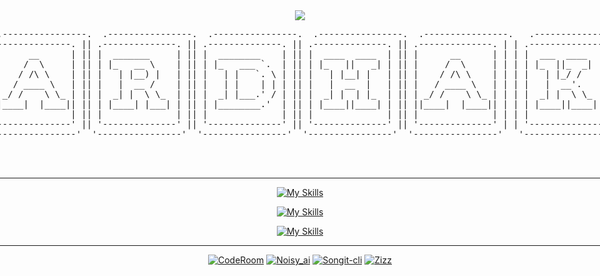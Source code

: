 <div style="display:flex; flex-direction: column; justify-content: center; align-items: center; text-align: center;">
  
<div style="text-align:center">
  <img src="https://readme-typing-svg.herokuapp.com?font=Doto&weight=900&size=40&pause=1000&color=060050&background=78ADFF&center=true&vCenter=true&random=true&width=500&lines=Sauhardha+Kafle"/>
  <div>

  <pre>
     .----------------.  .----------------.  .----------------.  .----------------.  .----------------.  .----------------.  .----------------.  .----------------.  .----------------.   .----------------.  .----------------.  .----------------.  .----------------.  .----------------. 
| .--------------. || .--------------. || .--------------. || .--------------. || .--------------. || .--------------. || .--------------. || .--------------. || .--------------. | | .--------------. || .--------------. || .--------------. || .--------------. || .--------------. |
| |    _______   | || |      __      | || | _____  _____ | || |  ____  ____  | || |      __      | || |  _______     | || |  ________    | || |  ____  ____  | || |      __      | | | |  ___  ____   | || |      __      | || |  _________   | || |   _____      | || |  _________   | |
| |   /  ___  |  | || |     /  \     | || ||_   _||_   _|| || | |_   ||   _| | || |     /  \     | || | |_   __ \    | || | |_   ___ `.  | || | |_   ||   _| | || |     /  \     | | | | |_  ||_  _|  | || |     /  \     | || | |_   ___  |  | || |  |_   _|     | || | |_   ___  |  | |
| |  |  (__ \_|  | || |    / /\ \    | || |  | |    | |  | || |   | |__| |   | || |    / /\ \    | || |   | |__) |   | || |   | |   `. \ | || |   | |__| |   | || |    / /\ \    | | | |   | |_/ /    | || |    / /\ \    | || |   | |_  \_|  | || |    | |       | || |   | |_  \_|  | |
| |   '.___`-.   | || |   / ____ \   | || |  | '    ' |  | || |   |  __  |   | || |   / ____ \   | || |   |  __ /    | || |   | |    | | | || |   |  __  |   | || |   / ____ \   | | | |   |  __'.    | || |   / ____ \   | || |   |  _|      | || |    | |   _   | || |   |  _|  _   | |
| |  |`\____) |  | || | _/ /    \ \_ | || |   \ `--' /   | || |  _| |  | |_  | || | _/ /    \ \_ | || |  _| |  \ \_  | || |  _| |___.' / | || |  _| |  | |_  | || | _/ /    \ \_ | | | |  _| |  \ \_  | || | _/ /    \ \_ | || |  _| |_       | || |   _| |__/ |  | || |  _| |___/ |  | |
| |  |_______.'  | || ||____|  |____|| || |    `.__.'    | || | |____||____| | || ||____|  |____|| || | |____| |___| | || | |________.'  | || | |____||____| | || ||____|  |____|| | | | |____||____| | || ||____|  |____|| || | |_____|      | || |  |________|  | || | |_________|  | |
| |              | || |              | || |              | || |              | || |              | || |              | || |              | || |              | || |              | | | |              | || |              | || |              | || |              | || |              | |
| '--------------' || '--------------' || '--------------' || '--------------' || '--------------' || '--------------' || '--------------' || '--------------' || '--------------' | | '--------------' || '--------------' || '--------------' || '--------------' || '--------------' |
 '----------------'  '----------------'  '----------------'  '----------------'  '----------------'  '----------------'  '----------------'  '----------------'  '----------------'   '----------------'  '----------------'  '----------------'  '----------------'  '----------------' 


  </pre>


<hr>


[![My Skills](https://skillicons.dev/icons?i=js,c,cpp,py,ts,rust)](https://skillicons.dev)

[![My Skills](https://skillicons.dev/icons?i=html,css,tailwind,react,next)](https://skillicons.dev)

[![My Skills](https://skillicons.dev/icons?i=nodejs,express)](https://skillicons.dev)

<hr>

[![CodeRoom](https://github-readme-stats.vercel.app/api/pin/?username=ostrich-egg&repo=coderoom&border_color=289BF9&bg_color=0D1117&title_color=C9D1D9&text_color=8B949E&icon_color=289BF9)](https://github.com/ostrich-egg/CodeRoom)
[![Noisy_ai](https://github-readme-stats.vercel.app/api/pin/?username=ostrich-egg&repo=noisy_ai&border_color=289BF9&bg_color=0D1117&title_color=C9D1D9&text_color=8B949E&icon_color=289BF9)](https://github.com/ostrich-egg/noisy_ai)
[![Songit-cli](https://github-readme-stats.vercel.app/api/pin/?username=ostrich-egg&repo=songit-cli&border_color=289BF9&bg_color=0D1117&title_color=C9D1D9&text_color=8B949E&icon_color=289BF9)](https://github.com/ostrich-egg/songit-cli)
[![Zizz](https://github-readme-stats.vercel.app/api/pin/?username=ostrich-egg&repo=zizz&border_color=289BF9&bg_color=0D1117&title_color=C9D1D9&text_color=8B949E&icon_color=289BF9)](https://github.com/ostrich-egg/zizz)


</div>

